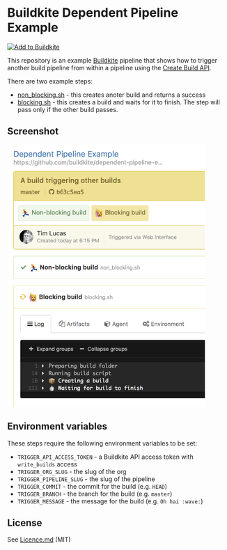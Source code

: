 # Buildkite Dependent Pipeline Example

[![Add to Buildkite](https://buildkite.com/button.svg)](https://buildkite.com/new)

This repository is an example [Buildkite](https://buildkite.com/) pipeline that shows how to trigger another build pipeline from within a pipeline using the [Create Build API](https://buildkite.com/docs/api/builds#create-a-build).

There are two example steps:

* [non_blocking.sh](non_blocking.sh) - this creates anoter build and returns a success
* [blocking.sh](blocking.sh) - this creates a build and waits for it to finish. The step will pass only if the other build passes.

## Screenshot

<img src="screenshot.png" alt="Screenshot of a dependent pipeline build" width="454" height="603">

## Environment variables

These steps require the following environment variables to be set:

* `TRIGGER_API_ACCESS_TOKEN` - a Buildkite API access token with `write_builds` access
* `TRIGGER_ORG_SLUG` - the slug of the org
* `TRIGGER_PIPELINE_SLUG` - the slug of the pipeline
* `TRIGGER_COMMIT` - the commit for the build (e.g. `HEAD`)
* `TRIGGER_BRANCH` - the branch for the build (e.g. `master`)
* `TRIGGER_MESSAGE` - the message for the build (e.g. `Oh hai :wave:`)

## License

See [Licence.md](Licence.md) (MIT)
